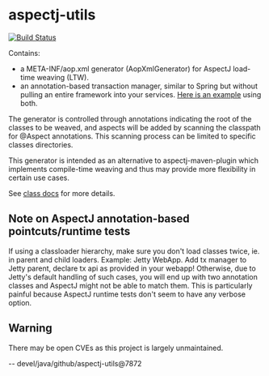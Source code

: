 # aspectj-utils

[![Build Status](https://travis-ci.org/jjYBdx4IL/aspectj-utils.png?branch=master)](https://travis-ci.org/jjYBdx4IL/aspectj-utils)

Contains:

* a META-INF/aop.xml generator (AopXmlGenerator) for AspectJ load-time weaving (LTW).
* an annotation-based transaction manager, similar to Spring but without pulling an entire framework into your
services. [Here is an example](https://github.com/jjYBdx4IL/example-maven-project-setups/tree/9bd2dd2e9dda97e2665404e608b56a8607cf307d/gwt-example)
using both.

The generator is controlled through annotations indicating the root
of the classes to be weaved, and aspects will be added by scanning
the classpath for @Aspect annotations. This scanning process can be limited
to specific classes directories.

This generator is intended as an alternative to aspectj-maven-plugin which
implements compile-time weaving and thus may provide more flexibility in
certain use cases.

See [class docs](aspectj-ltw-configurator/src/main/java/com/github/jjYBdx4IL/aspectj/utils/AopXmlGenerator.java) for more details.

## Note on AspectJ annotation-based pointcuts/runtime tests

If using a classloader hierarchy, make sure you don't load classes twice, ie. in parent and child
loaders. Example: Jetty WebApp. Add tx manager to Jetty parent, declare tx api as provided
in your webapp! Otherwise, due to Jetty's default handling of such cases, you will end up with
two annotation classes and AspectJ might not be able to match them. This is particularly painful
because AspectJ runtime tests don't seem to have any verbose option.

## Warning

There may be open CVEs as this project is largely unmaintained.



--
devel/java/github/aspectj-utils@7872
